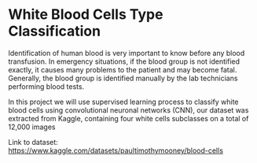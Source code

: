 # White Blood Cells Type Classification

Identification of human blood is very important to know before any blood transfusion. In emergency situations, if the blood group is not identified exactly, it causes many problems to the patient and may become fatal. Generally, the blood group is identified manually by the lab technicians performing blood tests. 

In this project we will use supervised learning process to classify white blood cells using convolutional neuronal networks (CNN), our dataset was extracted from Kaggle, containing four white cells subclasses on a total of 12,000 images

Link to dataset: https://www.kaggle.com/datasets/paultimothymooney/blood-cells
